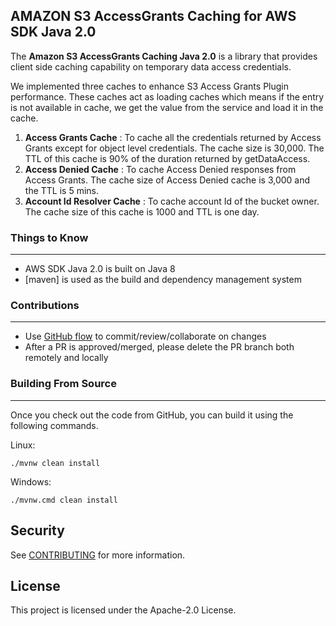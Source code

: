 ## AMAZON S3 AccessGrants Caching for AWS SDK Java 2.0

The **Amazon S3 AccessGrants Caching Java 2.0** is a library that provides client side caching capability on temporary data access credentials.

We implemented three caches to enhance S3 Access Grants Plugin performance. These caches act as loading caches which means if the entry is not available in cache, we get the value from the service and load it in the cache.
1. **Access Grants Cache** : To cache all the credentials returned by Access Grants except for object level credentials. The cache size is 30,000. The TTL of this cache is 90% of the duration returned by getDataAccess.
2. **Access Denied Cache** : To cache Access Denied responses from Access Grants. The cache size of Access Denied cache is 3,000 and the TTL is 5 mins.
3. **Account Id Resolver Cache** : To cache account Id of the bucket owner. The cache size of this cache is 1000 and TTL is one day.

### Things to Know

---

* AWS SDK Java 2.0 is built on Java 8
* [maven] is used as the build and dependency management system

### Contributions

---
* Use [GitHub flow](https://docs.github.com/en/get-started/quickstart/github-flow) to commit/review/collaborate on changes
* After a PR is approved/merged, please delete the PR branch both remotely and locally

### Building From Source

---
Once you check out the code from GitHub, you can build it using the following commands.

Linux:

```./mvnw clean install```

Windows:

```./mvnw.cmd clean install```

## Security

See [CONTRIBUTING](CONTRIBUTING.md#security-issue-notifications) for more information.

## License

This project is licensed under the Apache-2.0 License.